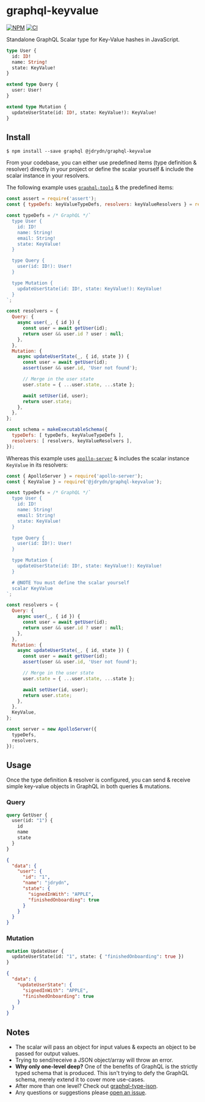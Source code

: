 # graphql-keyvalue

[![NPM](https://badge.fury.io/js/graphql-keyvalue.svg)](https://npm.im/graphql-keyvalue)
[![CI](https://github.com/jdrydn/graphql-scalars/actions/workflows/ci.yml/badge.svg)](https://github.com/jdrydn/graphql-scalars/actions/workflows/ci.yml)

Standalone GraphQL Scalar type for Key-Value hashes in JavaScript.

```graphql
type User {
  id: ID!
  name: String!
  state: KeyValue!
}

extend type Query {
  user: User!
}

extend type Mutation {
  updateUserState(id: ID!, state: KeyValue!): KeyValue!
}
```

## Install

```
$ npm install --save graphql @jdrydn/graphql-keyvalue
```

From your codebase, you can either use predefined items (type definition & resolver) directly in your project or define the scalar yourself & include the scalar instance in your resolvers.

The following example uses [`graphql-tools`](https://npm.im/graphql-tools) & the predefined items:

```javascript
const assert = require('assert');
const { typeDefs: keyValueTypeDefs, resolvers: keyValueResolvers } = require('@jdrydn/graphql-keyvalue');

const typeDefs = /* GraphQL */`
  type User {
    id: ID!
    name: String!
    email: String!
    state: KeyValue!
  }

  type Query {
    user(id: ID!): User!
  }

  type Mutation {
    updateUserState(id: ID!, state: KeyValue!): KeyValue!
  }
`;

const resolvers = {
  Query: {
    async user(_, { id }) {
      const user = await getUser(id);
      return user && user.id ? user : null;
    },
  },
  Mutation: {
    async updateUserState(_, { id, state }) {
      const user = await getUser(id);
      assert(user && user.id, 'User not found');

      // Merge in the user state
      user.state = { ...user.state, ...state };

      await setUser(id, user);
      return user.state;
    },
  },
};

const schema = makeExecutableSchema({
  typeDefs: [ typeDefs, keyValueTypeDefs ],
  resolvers: [ resolvers, keyValueResolvers ],
});
```

Whereas this example uses [`apollo-server`](https://npm.im/apollo-server) & includes the scalar instance `KeyValue` in its resolvers:

```javascript
const { ApolloServer } = require('apollo-server');
const { KeyValue } = require('@jdrydn/graphql-keyvalue');

const typeDefs = /* GraphQL */`
  type User {
    id: ID!
    name: String!
    email: String!
    state: KeyValue!
  }

  type Query {
    user(id: ID!): User!
  }

  type Mutation {
    updateUserState(id: ID!, state: KeyValue!): KeyValue!
  }

  # @NOTE You must define the scalar yourself
  scalar KeyValue
`;

const resolvers = {
  Query: {
    async user(_, { id }) {
      const user = await getUser(id);
      return user && user.id ? user : null;
    },
  },
  Mutation: {
    async updateUserState(_, { id, state }) {
      const user = await getUser(id);
      assert(user && user.id, 'User not found');

      // Merge in the user state
      user.state = { ...user.state, ...state };

      await setUser(id, user);
      return user.state;
    },
  },
  KeyValue,
};

const server = new ApolloServer({
  typeDefs,
  resolvers,
});
```

## Usage

Once the type definition & resolver is configured, you can send & receive simple key-value objects in GraphQL in both queries & mutations.

### Query

```graphql
query GetUser {
  user(id: "1") {
    id
    name
    state
  }
}
```
```json
{
  "data": {
    "user": {
      "id": "1",
      "name": "jdrydn",
      "state": {
        "signedInWith": "APPLE",
        "finishedOnboarding": true
      }
    }
  }
}
```

### Mutation

```graphql
mutation UpdateUser {
  updateUserState(id: "1", state: { "finishedOnboarding": true })
}
```
```json
{
  "data": {
    "updateUserState": {
      "signedInWith": "APPLE",
      "finishedOnboarding": true
    }
  }
}
```

## Notes

- The scalar will pass an object for input values & expects an object to be passed for output values.
- Trying to send/receive a JSON object/array will throw an error.
- **Why only one-level deep?** One of the benefits of GraphQL is the strictly typed schema that is produced. This isn't trying to defy the GraphQL schema, merely extend it to cover more use-cases.
- After more than one level? Check out [graphql-type-json](https://npmjs.im/graphql-type-json).
- Any questions or suggestions please [open an issue](https://github.com/jdrydn/graphql-scalars/issues).
